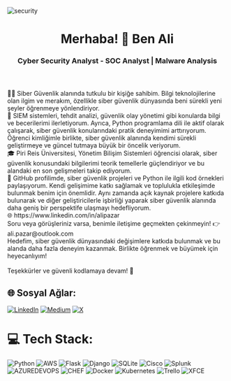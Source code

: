 
![security](https://github.com/alipazar/alipazar/assets/96140160/a03808ac-ea29-4d5d-a18d-6d7cf9ce540e)


<h1 align="center">Merhaba! 👋 Ben Ali</h1>

<h3 align="center">Cyber Security Analyst - SOC Analyst | Malware Analysis</h3>
<h1 align="center">
    </a>
</h1>
<br>👨‍💻 Siber Güvenlik alanında tutkulu bir kişiğe sahibim. Bilgi teknolojilerine olan ilgim ve merakım, özellikle siber güvenlik dünyasında beni sürekli yeni şeyler öğrenmeye yönlendiriyor.<br>💼  SIEM sistemleri, tehdit analizi, güvenlik olay yönetimi gibi konularda bilgi ve becerilerimi ilerletiyorum. Ayrıca, Python programlama dili ile aktif olarak çalışarak, siber güvenlik konularındaki pratik deneyimimi arttırıyorum. Öğrenci kimliğimle birlikte, siber güvenlik alanında kendimi sürekli geliştirmeye ve güncel tutmaya büyük bir öncelik veriyorum.<br>🎓 Piri Reis Üniversitesi, Yönetim Bilişim Sistemleri öğrencisi olarak, siber güvenlik konusundaki bilgilerimi teorik temellerle güçlendiriyor ve bu alandaki en son gelişmeleri takip ediyorum.<br>🚀 GitHub profilimde, siber güvenlik projeleri ve Python ile ilgili kod örnekleri paylaşıyorum. Kendi gelişimime katkı sağlamak ve toplulukla etkileşimde bulunmak benim için önemlidir. Aynı zamanda açık kaynak projelere katkıda bulunarak ve diğer geliştiricilerle işbirliği yaparak siber güvenlik alanında daha geniş bir perspektife ulaşmayı hedefliyorum.<br>🌐 https://www.linkedin.com/in/alipazar<br>Soru veya görüşleriniz varsa, benimle iletişime geçmekten çekinmeyin! 👉 ali.pazar@outlook.com<br>Hedefim, siber güvenlik dünyasındaki değişimlere katkıda bulunmak ve bu alanda daha fazla deneyim kazanmak. Birlikte öğrenmek ve büyümek için heyecanlıyım!<br><br>Teşekkürler ve güvenli kodlamaya devam! 🚀


## 🌐 Sosyal Ağlar:
[![LinkedIn](https://img.shields.io/badge/LinkedIn-%230077B5.svg?logo=linkedin&logoColor=white)](https://linkedin.com/in/alipazar) [![Medium](https://img.shields.io/badge/Medium-12100E?logo=medium&logoColor=white)](https://medium.com/@alipazar) [![X](https://img.shields.io/badge/X-black.svg?logo=X&logoColor=white)](https://x.com/alipazar) 

# 💻 Tech Stack:
![Python](https://img.shields.io/badge/python-3670A0?style=flat-square&logo=python&logoColor=ffdd54) ![AWS](https://img.shields.io/badge/AWS-%23FF9900.svg?style=flat-square&logo=amazon-aws&logoColor=white) ![Flask](https://img.shields.io/badge/flask-%23000.svg?style=flat-square&logo=flask&logoColor=white) ![Django](https://img.shields.io/badge/django-%23092E20.svg?style=flat-square&logo=django&logoColor=white) ![SQLite](https://img.shields.io/badge/sqlite-%2307405e.svg?style=flat-square&logo=sqlite&logoColor=white) ![Cisco](https://img.shields.io/badge/cisco-%23049fd9.svg?style=flat-square&logo=cisco&logoColor=black) ![Splunk](https://img.shields.io/badge/splunk-%23000000.svg?style=flat-square&logo=splunk&logoColor=white) ![AZUREDEVOPS](https://img.shields.io/badge/azuredevops-0078D7.svg?style=flat-square&logo=azuredevops&logoColor=white&color=%230078D7) ![CHEF](https://img.shields.io/badge/Chef-02303A.svg?style=flat-square&logo=Chef&logoColor=white&color=%23F09820) ![Docker](https://img.shields.io/badge/docker-%230db7ed.svg?style=flat-square&logo=docker&logoColor=white) ![Kubernetes](https://img.shields.io/badge/kubernetes-%23326ce5.svg?style=flat-square&logo=kubernetes&logoColor=white) ![Trello](https://img.shields.io/badge/Trello-%23026AA7.svg?style=flat-square&logo=Trello&logoColor=white) ![XFCE](https://img.shields.io/badge/XFCE-%232284F2.svg?style=flat-square&logo=xfce&logoColor=white)
